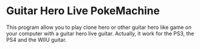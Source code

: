# Guitar Hero Live PokeMachine
This program allow you to play clone hero or other guitar hero like game on your computer with a guitar hero live guitar. 
Actually, it work for the PS3, the PS4 and the WIIU guitar. 
